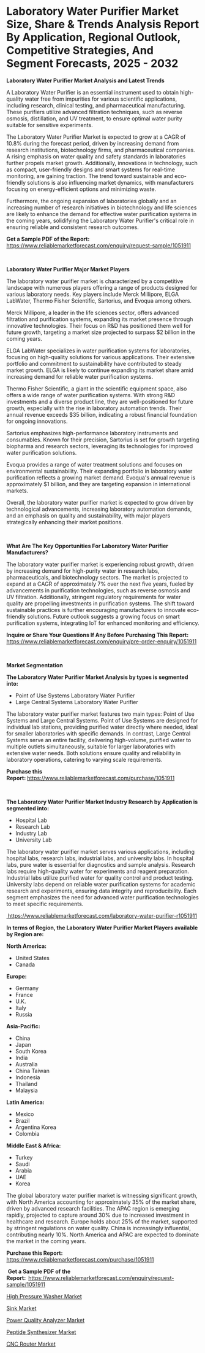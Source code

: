<p><h1>Laboratory Water Purifier Market Size, Share & Trends Analysis Report By Application, Regional Outlook, Competitive Strategies, And Segment Forecasts, 2025 - 2032</h1></p><p><strong>Laboratory Water Purifier Market Analysis and Latest Trends</strong></p>
<p><p>A Laboratory Water Purifier is an essential instrument used to obtain high-quality water free from impurities for various scientific applications, including research, clinical testing, and pharmaceutical manufacturing. These purifiers utilize advanced filtration techniques, such as reverse osmosis, distillation, and UV treatment, to ensure optimal water purity suitable for sensitive experiments.</p><p>The Laboratory Water Purifier Market is expected to grow at a CAGR of 10.8% during the forecast period, driven by increasing demand from research institutions, biotechnology firms, and pharmaceutical companies. A rising emphasis on water quality and safety standards in laboratories further propels market growth. Additionally, innovations in technology, such as compact, user-friendly designs and smart systems for real-time monitoring, are gaining traction. The trend toward sustainable and eco-friendly solutions is also influencing market dynamics, with manufacturers focusing on energy-efficient options and minimizing waste.</p><p>Furthermore, the ongoing expansion of laboratories globally and an increasing number of research initiatives in biotechnology and life sciences are likely to enhance the demand for effective water purification systems in the coming years, solidifying the Laboratory Water Purifier's critical role in ensuring reliable and consistent research outcomes.</p></p>
<p><strong>Get a Sample PDF of the Report:&nbsp;</strong> <a href="https://www.reliablemarketforecast.com/enquiry/request-sample/1051911?utm_campaign=1108&utm_medium=2&utm_source=Github&utm_content=ia&utm_term=08042025&utm_id=laboratory-water-purifier">https://www.reliablemarketforecast.com/enquiry/request-sample/1051911</a></p>
<p>&nbsp;</p>
<p><strong>Laboratory Water Purifier Major Market Players</strong></p>
<p><p>The laboratory water purifier market is characterized by a competitive landscape with numerous players offering a range of products designed for various laboratory needs. Key players include Merck Millipore, ELGA LabWater, Thermo Fisher Scientific, Sartorius, and Evoqua among others.</p><p>Merck Millipore, a leader in the life sciences sector, offers advanced filtration and purification systems, expanding its market presence through innovative technologies. Their focus on R&D has positioned them well for future growth, targeting a market size projected to surpass $2 billion in the coming years.</p><p>ELGA LabWater specializes in water purification systems for laboratories, focusing on high-quality solutions for various applications. Their extensive portfolio and commitment to sustainability have contributed to steady market growth. ELGA is likely to continue expanding its market share amid increasing demand for reliable water purification systems.</p><p>Thermo Fisher Scientific, a giant in the scientific equipment space, also offers a wide range of water purification systems. With strong R&D investments and a diverse product line, they are well-positioned for future growth, especially with the rise in laboratory automation trends. Their annual revenue exceeds $35 billion, indicating a robust financial foundation for ongoing innovations.</p><p>Sartorius emphasizes high-performance laboratory instruments and consumables. Known for their precision, Sartorius is set for growth targeting biopharma and research sectors, leveraging its technologies for improved water purification solutions.</p><p>Evoqua provides a range of water treatment solutions and focuses on environmental sustainability. Their expanding portfolio in laboratory water purification reflects a growing market demand. Evoqua's annual revenue is approximately $1 billion, and they are targeting expansion in international markets.</p><p>Overall, the laboratory water purifier market is expected to grow driven by technological advancements, increasing laboratory automation demands, and an emphasis on quality and sustainability, with major players strategically enhancing their market positions.</p></p>
<p>&nbsp;</p>
<p><strong>What Are The Key Opportunities For Laboratory Water Purifier Manufacturers?</strong></p>
<p><p>The laboratory water purifier market is experiencing robust growth, driven by increasing demand for high-purity water in research labs, pharmaceuticals, and biotechnology sectors. The market is projected to expand at a CAGR of approximately 7% over the next five years, fueled by advancements in purification technologies, such as reverse osmosis and UV filtration. Additionally, stringent regulatory requirements for water quality are propelling investments in purification systems. The shift toward sustainable practices is further encouraging manufacturers to innovate eco-friendly solutions. Future outlook suggests a growing focus on smart purification systems, integrating IoT for enhanced monitoring and efficiency.</p></p>
<p><strong>Inquire or Share Your Questions If Any Before Purchasing This Report:</strong> <a href="https://www.reliablemarketforecast.com/enquiry/pre-order-enquiry/1051911?utm_campaign=1108&utm_medium=2&utm_source=Github&utm_content=ia&utm_term=08042025&utm_id=laboratory-water-purifier">https://www.reliablemarketforecast.com/enquiry/pre-order-enquiry/1051911</a></p>
<p>&nbsp;</p>
<p><strong>Market Segmentation</strong></p>
<p><strong>The Laboratory Water Purifier Market Analysis by types is segmented into:</strong></p>
<p><ul><li>Point of Use Sys­tems Laboratory Water Purifier</li><li>Large Central Systems Laboratory Water Purifier</li></ul></p>
<p><p>The laboratory water purifier market features two main types: Point of Use Systems and Large Central Systems. Point of Use Systems are designed for individual lab stations, providing purified water directly where needed, ideal for smaller laboratories with specific demands. In contrast, Large Central Systems serve an entire facility, delivering high-volume, purified water to multiple outlets simultaneously, suitable for larger laboratories with extensive water needs. Both solutions ensure quality and reliability in laboratory operations, catering to varying scale requirements.</p></p>
<p><strong>Purchase this Report:&nbsp;</strong><a href="https://www.reliablemarketforecast.com/purchase/1051911?utm_campaign=1108&utm_medium=2&utm_source=Github&utm_content=ia&utm_term=08042025&utm_id=laboratory-water-purifier">https://www.reliablemarketforecast.com/purchase/1051911</a></p>
<p>&nbsp;</p>
<p><strong>The Laboratory Water Purifier Market Industry Research by Application is segmented into:</strong></p>
<p><ul><li>Hospital Lab</li><li>Research Lab</li><li>Industry Lab</li><li>University Lab</li></ul></p>
<p><p>The laboratory water purifier market serves various applications, including hospital labs, research labs, industrial labs, and university labs. In hospital labs, pure water is essential for diagnostics and sample analysis. Research labs require high-quality water for experiments and reagent preparation. Industrial labs utilize purified water for quality control and product testing. University labs depend on reliable water purification systems for academic research and experiments, ensuring data integrity and reproducibility. Each segment emphasizes the need for advanced water purification technologies to meet specific requirements.</p></p>
<p><a href="https://www.reliablemarketforecast.com/laboratory-water-purifier-r1051911?utm_campaign=1108&utm_medium=2&utm_source=Github&utm_content=ia&utm_term=08042025&utm_id=laboratory-water-purifier">&nbsp;https://www.reliablemarketforecast.com/laboratory-water-purifier-r1051911</a></p>
<p><strong>In terms of Region, the Laboratory Water Purifier Market Players available by Region are:</strong></p>
<p>
    <p> <strong> North America: </strong>
        <ul>
            <li>United States</li>
            <li>Canada</li>
        </ul>
        </p> 
    <p> <strong> Europe: </strong>
        <ul>
            <li>Germany</li>
            <li>France</li>
            <li>U.K.</li>
            <li>Italy</li>
            <li>Russia</li>
        </ul>
        </p> 
    <p> <strong> Asia-Pacific: </strong>
        <ul>
            <li>China</li>
            <li>Japan</li>
            <li>South Korea</li>
            <li>India</li>
            <li>Australia</li>
            <li>China Taiwan</li>
            <li>Indonesia</li>
            <li>Thailand</li>
            <li>Malaysia</li>
        </ul>
        </p> 
    <p> <strong> Latin America: </strong>
        <ul>
            <li>Mexico</li>
            <li>Brazil</li>
            <li>Argentina Korea</li>
            <li>Colombia</li>
        </ul>
        </p> 
    <p> <strong> Middle East & Africa: </strong>
        <ul>
            <li>Turkey</li>
            <li>Saudi</li>
            <li>Arabia</li>
            <li>UAE</li>
            <li>Korea</li>
        </ul>
    </p>
    </p>
<p><p>The global laboratory water purifier market is witnessing significant growth, with North America accounting for approximately 35% of the market share, driven by advanced research facilities. The APAC region is emerging rapidly, projected to capture around 30% due to increased investment in healthcare and research. Europe holds about 25% of the market, supported by stringent regulations on water quality. China is increasingly influential, contributing nearly 10%. North America and APAC are expected to dominate the market in the coming years.</p></p>
<p><strong>Purchase this Report: </strong><a href="https://www.reliablemarketforecast.com/purchase/1051911?utm_campaign=1108&utm_medium=2&utm_source=Github&utm_content=ia&utm_term=08042025&utm_id=laboratory-water-purifier">https://www.reliablemarketforecast.com/purchase/1051911</a></p>
<p>&nbsp;<strong>Get a Sample PDF of the Report:&nbsp;&nbsp;</strong><a href="https://www.reliablemarketforecast.com/enquiry/request-sample/1051911?utm_campaign=1108&utm_medium=2&utm_source=Github&utm_content=ia&utm_term=08042025&utm_id=laboratory-water-purifier">https://www.reliablemarketforecast.com/enquiry/request-sample/1051911</a></p>
<p><strong></strong></p>
<p><p><a href="https://github.com/bredevasil2q/Market-Research-Report-List-1/blob/main/high-pressure-washer-market.md?utm_campaign=1108&utm_medium=2&utm_source=Github&utm_content=ia&utm_term=08042025&utm_id=laboratory-water-purifier">High Pressure Washer Market</a></p><p><a href="https://github.com/firdwsermald/Market-Research-Report-List-1/blob/main/sink-market.md?utm_campaign=1108&utm_medium=2&utm_source=Github&utm_content=ia&utm_term=08042025&utm_id=laboratory-water-purifier">Sink Market</a></p><p><a href="https://github.com/fontshatintj/Market-Research-Report-List-1/blob/main/power-quality-analyzer-market.md?utm_campaign=1108&utm_medium=2&utm_source=Github&utm_content=ia&utm_term=08042025&utm_id=laboratory-water-purifier">Power Quality Analyzer Market</a></p><p><a href="https://github.com/winjelequegt/Market-Research-Report-List-1/blob/main/peptide-synthesizer-market.md?utm_campaign=1108&utm_medium=2&utm_source=Github&utm_content=ia&utm_term=08042025&utm_id=laboratory-water-purifier">Peptide Synthesizer Market</a></p><p><a href="https://github.com/wilzeryammy/Market-Research-Report-List-1/blob/main/cnc-router-market.md?utm_campaign=1108&utm_medium=2&utm_source=Github&utm_content=ia&utm_term=08042025&utm_id=laboratory-water-purifier">CNC Router Market</a></p></p>